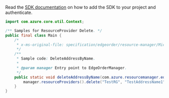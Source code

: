 Read the [SDK documentation](https://github.com/Azure/azure-sdk-for-java/blob/azure-resourcemanager-edgeorder_1.0.0-beta.1/sdk/edgeorder/azure-resourcemanager-edgeorder/README.md) on how to add the SDK to your project and authenticate.

```java
import com.azure.core.util.Context;

/** Samples for ResourceProvider Delete. */
public final class Main {
    /*
     * x-ms-original-file: specification/edgeorder/resource-manager/Microsoft.EdgeOrder/stable/2021-12-01/examples/DeleteAddressByName.json
     */
    /**
     * Sample code: DeleteAddressByName.
     *
     * @param manager Entry point to EdgeOrderManager.
     */
    public static void deleteAddressByName(com.azure.resourcemanager.edgeorder.EdgeOrderManager manager) {
        manager.resourceProviders().delete("TestRG", "TestAddressName1", Context.NONE);
    }
}
```
